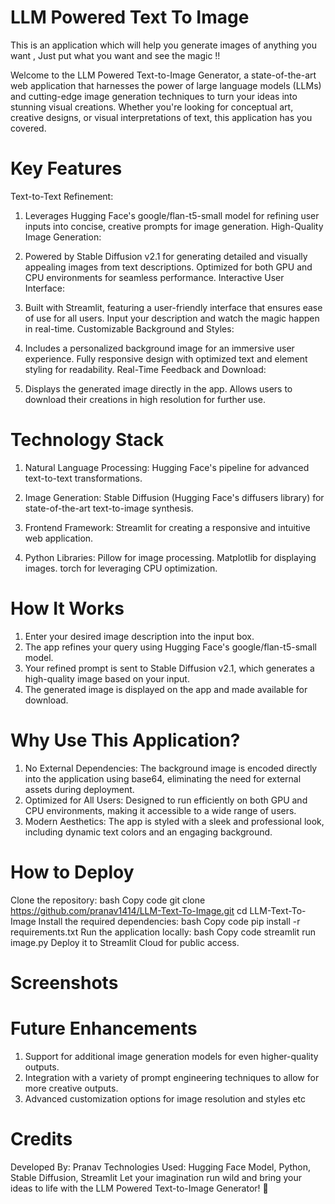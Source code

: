 # LLM Powered Text To Image
This is an application which will help you generate images of anything you want , Just put what you want and see the magic !!

Welcome to the LLM Powered Text-to-Image Generator, a state-of-the-art web application that harnesses the power of large language models (LLMs) and cutting-edge image generation techniques to turn your ideas into stunning visual creations. Whether you're looking for conceptual art, creative designs, or visual interpretations of text, this application has you covered.

# Key Features
Text-to-Text Refinement:

1) Leverages Hugging Face's google/flan-t5-small model for refining user inputs into concise, creative prompts for image generation.
   High-Quality Image Generation:

2) Powered by Stable Diffusion v2.1 for generating detailed and visually appealing images from text descriptions.
   Optimized for both GPU and CPU environments for seamless performance.
   Interactive User Interface:

3) Built with Streamlit, featuring a user-friendly interface that ensures ease of use for all users.
   Input your description and watch the magic happen in real-time.
   Customizable Background and Styles:

4) Includes a personalized background image for an immersive user experience.
   Fully responsive design with optimized text and element styling for readability.
   Real-Time Feedback and Download:

5) Displays the generated image directly in the app.
   Allows users to download their creations in high resolution for further use.


# Technology Stack
1) Natural Language Processing:
   Hugging Face's pipeline for advanced text-to-text transformations.

2) Image Generation:
   Stable Diffusion (Hugging Face's diffusers library) for state-of-the-art text-to-image synthesis.

3) Frontend Framework:
   Streamlit for creating a responsive and intuitive web application.

4) Python Libraries:
   Pillow for image processing.
   Matplotlib for displaying images.
   torch for leveraging CPU optimization.

# How It Works

1) Enter your desired image description into the input box.
2) The app refines your query using Hugging Face's google/flan-t5-small model.
3) Your refined prompt is sent to Stable Diffusion v2.1, which generates a high-quality image based on your input.
4) The generated image is displayed on the app and made available for download.


# Why Use This Application?
1) No External Dependencies: The background image is encoded directly into the application using base64, eliminating the need for external assets during deployment.
2) Optimized for All Users: Designed to run efficiently on both GPU and CPU environments, making it accessible to a wide range of users.
3) Modern Aesthetics: The app is styled with a sleek and professional look, including dynamic text colors and an engaging background.


# How to Deploy
Clone the repository:
bash
Copy code
git clone https://github.com/pranav1414/LLM-Text-To-Image.git
cd LLM-Text-To-Image
Install the required dependencies:
bash
Copy code
pip install -r requirements.txt
Run the application locally:
bash
Copy code
streamlit run image.py
Deploy it to Streamlit Cloud for public access.   

# Screenshots












# Future Enhancements
1) Support for additional image generation models for even higher-quality outputs.
2) Integration with a variety of prompt engineering techniques to allow for more creative outputs.
3) Advanced customization options for image resolution and styles etc

# Credits
Developed By: Pranav
Technologies Used: Hugging Face Model, Python, Stable Diffusion, Streamlit
Let your imagination run wild and bring your ideas to life with the LLM Powered Text-to-Image Generator! 🌟   




